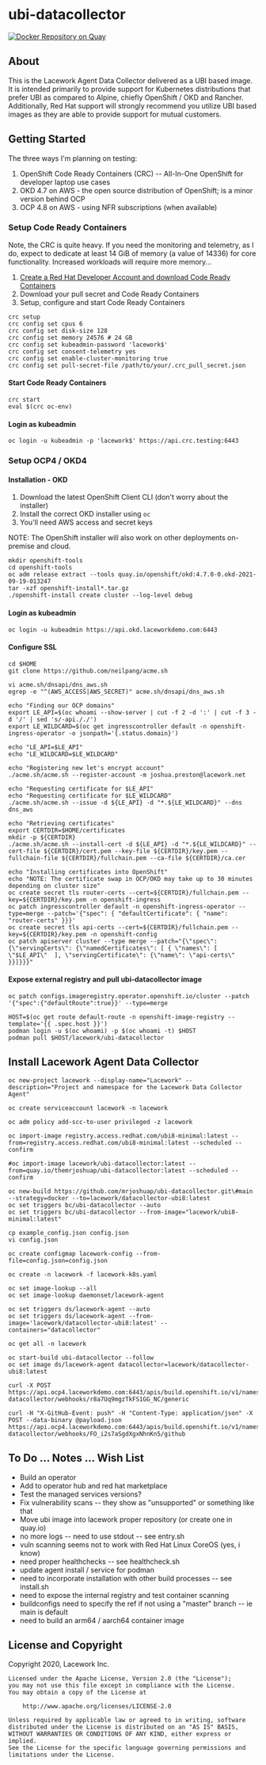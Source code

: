 # ubi-datacollector

[![Docker Repository on Quay](https://quay.io/repository/themrjoshuap/ubi-datacollector/status "Docker Repository on Quay")](https://quay.io/repository/themrjoshuap/ubi-datacollector)

## About
This is the Lacework Agent Data Collector delivered as a UBI based image.  It is intended primarily to provide support for Kubernetes distributions that prefer UBI as compared to Alpine, chiefly OpenShift / OKD and Rancher.  Additionally, Red Hat support will strongly recommend you utilize UBI based images as they are able to provide support for mutual customers.

## Getting Started

The three ways I'm planning on testing:

1. OpenShift Code Ready Containers (CRC) -- All-In-One OpenShift for developer laptop use cases
2. OKD 4.7 on AWS - the open source distribution of OpenShift; is a minor version behind OCP
3. OCP 4.8 on AWS - using NFR subscriptions (when available)

### Setup Code Ready Containers
Note, the CRC is quite heavy.  If you need the monitoring and telemetry, as I do, expect to dedicate at least 14 GiB of memory (a value of 14336) for core functionality. Increased workloads will require more memory...

1. [Create a Red Hat Developer Account and download Code Ready Containers](https://developers.redhat.com/download-manager/link/3868678)
2. Download your pull secret and Code Ready Containers
3. Setup, configure and start Code Ready Containers
```
crc setup
crc config set cpus 6
crc config set disk-size 128
crc config set memory 24576 # 24 GB
crc config set kubeadmin-password 'lacework$'
crc config set consent-telemetry yes
crc config set enable-cluster-monitoring true
crc config set pull-secret-file /path/to/your/.crc_pull_secret.json
```

#### Start Code Ready Containers
```
crc start
eval $(crc oc-env)
```

#### Login as kubeadmin
```
oc login -u kubeadmin -p 'lacework$' https://api.crc.testing:6443
```

### Setup OCP4 / OKD4

#### Installation - OKD

1. Download the latest OpenShift Client CLI (don't worry about the installer)
2. Install the correct OKD installer using `oc`
3. You'll need AWS access and secret keys

NOTE: The OpenShift installer will also work on other deployments on-premise and cloud.

```
mkdir openshift-tools
cd openshift-tools
oc adm release extract --tools quay.io/openshift/okd:4.7.0-0.okd-2021-09-19-013247
tar -xzf openshift-install*.tar.gz
./openshift-install create cluster --log-level debug
```

#### Login as kubeadmin
```
oc login -u kubeadmin https://api.okd.laceworkdemo.com:6443
```

#### Configure SSL
```
cd $HOME
git clone https://github.com/neilpang/acme.sh

vi acme.sh/dnsapi/dns_aws.sh
egrep -e "^(AWS_ACCESS|AWS_SECRET)" acme.sh/dnsapi/dns_aws.sh

echo "Finding our OCP domains"
export LE_API=$(oc whoami --show-server | cut -f 2 -d ':' | cut -f 3 -d '/' | sed 's/-api././')
export LE_WILDCARD=$(oc get ingresscontroller default -n openshift-ingress-operator -o jsonpath='{.status.domain}')

echo "LE_API=$LE_API"
echo "LE_WILDCARD=$LE_WILDCARD"

echo "Registering new let's encrypt account"
./acme.sh/acme.sh --register-account -m joshua.preston@lacework.net

echo "Requesting certificate for $LE_API"
echo "Requesting certificate for $LE_WILDCARD"
./acme.sh/acme.sh --issue -d ${LE_API} -d "*.${LE_WILDCARD}" --dns dns_aws

echo "Retrieving certificates"
export CERTDIR=$HOME/certificates
mkdir -p ${CERTDIR}
./acme.sh/acme.sh --install-cert -d ${LE_API} -d "*.${LE_WILDCARD}" --cert-file ${CERTDIR}/cert.pem --key-file ${CERTDIR}/key.pem --fullchain-file ${CERTDIR}/fullchain.pem --ca-file ${CERTDIR}/ca.cer

echo "Installing certificates into OpenShift"
echo "NOTE: The certificate swap in OCP/OKD may take up to 30 minutes depending on cluster size"
oc create secret tls router-certs --cert=${CERTDIR}/fullchain.pem --key=${CERTDIR}/key.pem -n openshift-ingress
oc patch ingresscontroller default -n openshift-ingress-operator --type=merge --patch='{"spec": { "defaultCertificate": { "name": "router-certs" }}}'
oc create secret tls api-certs --cert=${CERTDIR}/fullchain.pem --key=${CERTDIR}/key.pem -n openshift-config
oc patch apiserver cluster --type merge --patch="{\"spec\": {\"servingCerts\": {\"namedCertificates\": [ { \"names\": [  \"$LE_API\"  ], \"servingCertificate\": {\"name\": \"api-certs\" }}]}}}"
```

#### Expose external registry and pull ubi-datacollector image
```
oc patch configs.imageregistry.operator.openshift.io/cluster --patch '{"spec":{"defaultRoute":true}}' --type=merge

HOST=$(oc get route default-route -n openshift-image-registry --template='{{ .spec.host }}')
podman login -u $(oc whoami) -p $(oc whoami -t) $HOST
podman pull $HOST/lacework/ubi-datacollector
```

## Install Lacework Agent Data Collector
```
oc new-project lacework --display-name="Lacework" --description="Project and namespace for the Lacework Data Collector Agent"

oc create serviceaccount lacework -n lacework

oc adm policy add-scc-to-user privileged -z lacework

oc import-image registry.access.redhat.com/ubi8-minimal:latest --from=registry.access.redhat.com/ubi8-minimal:latest --scheduled --confirm

#oc import-image lacework/ubi-datacollector:latest --from=quay.io/themrjoshuap/ubi-datacollector:latest --scheduled --confirm

oc new-build https://github.com/mrjoshuap/ubi-datacollector.git\#main --strategy=docker --to=lacework/datacollector-ubi8:latest
oc set triggers bc/ubi-datacollector --auto
oc set triggers bc/ubi-datacollector --from-image="lacework/ubi8-minimal:latest"

cp example_config.json config.json
vi config.json

oc create configmap lacework-config --from-file=config.json=config.json

oc create -n lacework -f lacework-k8s.yaml

oc set image-lookup --all
oc set image-lookup daemonset/lacework-agent

oc set triggers ds/lacework-agent --auto
oc set triggers ds/lacework-agent --from-image='lacework/datacollector-ubi8:latest' --containers="datacollector" 

oc get all -n lacework

oc start-build ubi-datacollector --follow
oc set image ds/lacework-agent datacollector=lacework/datacollector-ubi8:latest

curl -X POST https://api.ocp4.laceworkdemo.com:6443/apis/build.openshift.io/v1/namespaces/lacework/buildconfigs/ubi-datacollector/webhooks/r8a7Uq9mgzTkFS1GG_NC/generic

curl -H "X-GitHub-Event: push" -H "Content-Type: application/json" -X POST --data-binary @payload.json https://api.ocp4.laceworkdemo.com:6443/apis/build.openshift.io/v1/namespaces/lacework/buildconfigs/ubi-datacollector/webhooks/FO_i2s7aSgdXgxNhnKn5/github
```

## To Do ... Notes ... Wish List

* Build an operator
* Add to operator hub and red hat marketplace
* Test the managed services versions?
* Fix vulnerability scans -- they show as "unsupported" or something like that
* Move ubi image into lacework proper repository (or create one in quay.io)
* no more logs -- need to use stdout -- see entry.sh
* vuln scanning seems not to work with Red Hat Linux CoreOS (yes, i know)
* need proper healthchecks -- see healthcheck.sh
* update agent install / service for podman
* need to incorporate installation with other build processes -- see install.sh
* need to expose the internal registry and test container scanning
* buildconfigs need to specify the ref if not using a "master" branch -- ie main is default
* need to build an arm64 / aarch64 container image

## License and Copyright

Copyright 2020, Lacework Inc.

```
Licensed under the Apache License, Version 2.0 (the "License");
you may not use this file except in compliance with the License.
You may obtain a copy of the License at

    http://www.apache.org/licenses/LICENSE-2.0

Unless required by applicable law or agreed to in writing, software
distributed under the License is distributed on an "AS IS" BASIS,
WITHOUT WARRANTIES OR CONDITIONS OF ANY KIND, either express or implied.
See the License for the specific language governing permissions and
limitations under the License.
```
